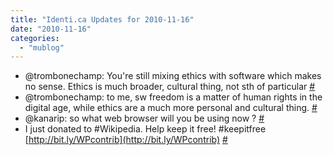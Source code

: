 ```yaml
---
title: "Identi.ca Updates for 2010-11-16"
date: "2010-11-16"
categories: 
  - "mublog"
---
```


- @trombonechamp: You're still mixing ethics with software which makes no sense. Ethics is much broader, cultural thing, not sth of particular [#](http://identi.ca/notice/58711622)
- @trombonechamp: to me, sw freedom is a matter of human rights in the digital age, while ethics are a much more personal and cultural thing. [#](http://identi.ca/notice/58711719)
- @kanarip: so what web browser will you be using now ? [#](http://identi.ca/notice/58720300)
- I just donated to #Wikipedia. Help keep it free! #keepitfree [http://bit.ly/WPcontrib](http://bit.ly/WPcontrib) [#](http://identi.ca/notice/58733400)
